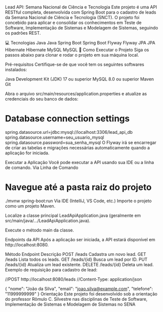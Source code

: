 Lead API: Semana Nacional de Ciência e Tecnologia
Este projeto é uma API RESTful completa, desenvolvida com Spring Boot para o cadastro de leads da Semana Nacional de Ciência e Tecnologia (SNCT). O projeto foi concebido para aplicar e consolidar os conhecimentos em Teste de Software, Implementação de Sistemas e Modelagem de Sistemas, seguindo os padrões REST.

💻 Tecnologias
Java
Java	Spring Boot
Spring Boot	Flyway
Flyway	JPA
JPA	Hibernate
Hibernate	MySQL
MySQL
🚀 Como Executar o Projeto
Siga os passos abaixo para clonar e rodar o projeto em sua máquina local.

Pré-requisitos
Certifique-se de que você tem os seguintes softwares instalados:

Java Development Kit (JDK) 17 ou superior
MySQL 8.0 ou superior
Maven
Git

Abra o arquivo src/main/resources/application.properties e atualize as credenciais do seu banco de dados:

# Database connection settings
spring.datasource.url=jdbc:mysql://localhost:3306/lead_api_db
spring.datasource.username=seu_usuario_mysql
spring.datasource.password=sua_senha_mysql
O Flyway irá se encarregar de criar as tabelas e migrações necessárias automaticamente quando a aplicação for iniciada.

Executar a Aplicação
Você pode executar a API usando sua IDE ou a linha de comando.
Via Linha de Comando
# Navegue até a pasta raiz do projeto
./mvnw spring-boot:run
Via IDE (IntelliJ, VS Code, etc.)
Importe o projeto como um projeto Maven.

Localize a classe principal LeadApiApplication.java (geralmente em src/main/java/.../LeadApiApplication.java).

Execute o método main da classe.

Endpoints da API
Após a aplicação ser iniciada, a API estará disponível em http://localhost:8080.

Método	Endpoint	Descrição
POST	/leads	Cadastra um novo lead.
GET	/leads	Lista todos os leads.
GET	/leads/{id}	Busca um lead por ID.
PUT	/leads/{id}	Atualiza um lead existente.
DELETE	/leads/{id}	Deleta um lead.
Exemplo de requisição para cadastro de lead:

//POST http://localhost:8080/leads
//Content-Type: application/json

{
  "nome": "João da Silva",
  "email": "joao.silva@example.com",
  "telefone": "11999999999"
}
Orientação
Este projeto foi desenvolvido sob a orientação do professor Rômulo C. Silvestre nas disciplinas de Teste de Software, Implementação de Sistemas e Modelagem de Sistemas no SENA

